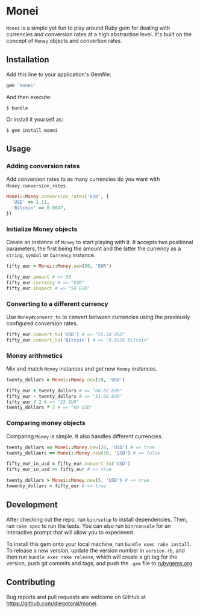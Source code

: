 # Monei

`Monei` is a simple yet fun to play around Ruby gem for dealing with currencies and conversion rates at a high abstraction level. It's built on the concept of `Money` objects and convertion rates.

## Installation

Add this line to your application's Gemfile:

```ruby
gem 'monei'
```

And then execute:

    $ bundle

Or install it yourself as:

    $ gem install monei

## Usage

### Adding conversion rates

Add conversion rates to as many currencies do you want with `Money.conversion_rates`.

```ruby
Monei::Money.conversion_rates('EUR', {
  'USD' => 1.11,
  'Bitcoin' => 0.0047,
})
```

### Initialize Money objects

Create an instance of `Money` to start playing with it. It accepts two positional parameters, the first being the  amount and the latter the currency as a `string`, `symbol` or `Currency` instance.

```ruby
fifty_eur = Monei::Money.new(50, 'EUR')

fifty_eur.amount # => 50
fifty_eur.currency # => "EUR"
fifty_eur.inspect # => "50 EUR"
```

### Converting to a different currency

Use `Money#convert_to` to convert between currencies using the previously configured conversion rates.

```ruby
fifty_eur.convert_to('USD') # => "55.50 USD"
fifty_eur.convert_to('Bitcoin') # => "0.0235 Bitcoin"
```

### Money arithmetics

Mix and match `Money` instances and get new `Money` instances.

```ruby
twenty_dollars = Monei::Money.new(20, 'USD')

fifty_eur + twenty_dollars # => "68.02 EUR"
fifty_eur - twenty_dollars # => "31.98 EUR"
fifty_eur / 2 # => "25 EUR"
twenty_dollars * 3 # => "60 USD"
```

### Comparing money objects

Comparing `Money` is simple. It also handles different currencies.

```ruby
twenty_dollars == Monei::Money.new(20, 'USD') # => true
twenty_dollaers == Monei::Money.new(30, 'USD') # => false

fifty_eur_in_usd = fifty_eur.convert_to('USD')
fifty_eur_in_usd == fifty_eur # => true

twenty_dollars > Monei::Money.new(5, 'USD') # => true
twwenty_dollars < fifty_eur # => true
```


## Development

After checking out the repo, run `bin/setup` to install dependencies. Then, run `rake spec` to run the tests. You can also run `bin/console` for an interactive prompt that will allow you to experiment.

To install this gem onto your local machine, run `bundle exec rake install`. To release a new version, update the version number in `version.rb`, and then run `bundle exec rake release`, which will create a git tag for the version, push git commits and tags, and push the `.gem` file to [rubygems.org](https://rubygems.org).

## Contributing

Bug reports and pull requests are welcome on GitHub at https://github.com/diegotoral/monei.
